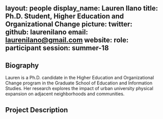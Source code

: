 layout: people
display_name: Lauren Ilano
title: Ph.D. Student, Higher Education and Organizational Change
picture: 
twitter:  
github: laurenilano
email: laurenilano@gmail.com
website: 
role: participant
session: summer-18
---
## Biography
Lauren is a Ph.D. candidate in the Higher Education and Organizational Change program in the Graduate School of Education and Information Studies. Her research explores the impact of urban university physical expansion on adjacent neighborhoods and communities. 

## Project Description
